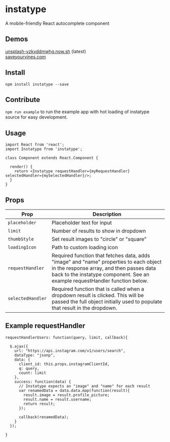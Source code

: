 # instatype
A mobile-friendly React autocomplete component

## Demos
<a href="https://unsplash-vzkvddmwhg.now.sh">unsplash-vzkvddmwhg.now.sh</a> (latest)<br/>
<a href="http://saveyourvines.com">saveyourvines.com</a>

## Install
`npm install instatype --save`

## Contribute
`npm run example` to run the example app with hot loading of instatype source for easy development.

## Usage
    import React from 'react';
    import Instatype from 'instatype';

    class Component extends React.Component {

      render() {
        return <Instatype requestHandler={myRequestHandler} selectedHandler={mySelectedHandler}/>;
      }
    }

## Props

Prop                       |    Description
---------------------------|----------------
`placeholder`              | Placeholder text for input
`limit`                    | Number of results to show in dropdown
`thumbStyle`               | Set result images to "circle" or "square"
`loadingIcon`              | Path to custom loading icon
`requestHandler`           | Required function that fetches data, adds "image" and "name" properties to each object in the response array, and then passes data back to the instatype component. See an example requestHandler function below.
`selectedHandler`              | Required function that is called when a dropdown result is clicked. This will be passed the full object initially used to populate that result in the dropdown.

## Example requestHandler
```
requestHandlerUsers: function(query, limit, callback){

  $.ajax({
    url: "https://api.instagram.com/v1/users/search",
    dataType: "jsonp",
    data: {
      client_id: this.props.instagramClientId,
      q: query,
      count: limit
    },
    success: function(data) {
      // Instatype expects an "image" and "name" for each result
      var renamedData = data.data.map(function(result){
        result.image = result.profile_picture;
        result.name = result.username;
        return result;
      });
      
      callback(renamedData);
    }
  });

}
```
